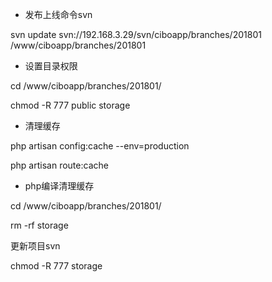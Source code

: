* 发布上线命令svn

svn update svn://192.168.3.29/svn/ciboapp/branches/201801 /www/ciboapp/branches/201801

* 设置目录权限

cd /www/ciboapp/branches/201801/

chmod -R 777 public storage

* 清理缓存

php artisan config:cache  --env=production

php artisan route:cache

* php编译清理缓存

cd /www/ciboapp/branches/201801/

rm -rf storage

更新项目svn

chmod -R 777 storage

